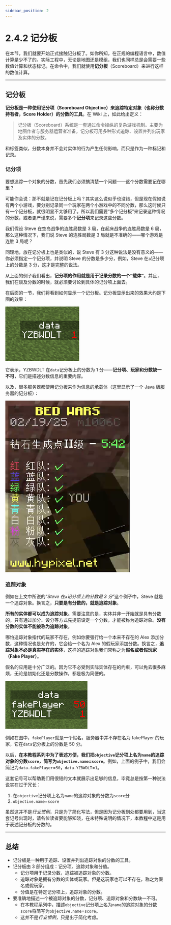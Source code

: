 ```yaml
---
sidebar_position: 2
---
```


# 2.4.2 记分板

在本节，我们就要开始正式接触记分板了。如你所知，在正规的编程语言中，数值计算是少不了的。实际工程中，无论是地图还是模组，我们也同样总是会需要一些数值计算和状态标记。在命令中，我们就使用**记分板**（Scoreboard）来进行这样的数值计算。

---

## 记分板

**记分板是一种使用记分项（Scoreboard Objective）来追踪特定对象（也称分数持有者，Score Holder）的分数的工具**。在 Wiki 上，如此给出定义：

> 记分板（Scoreboard）系统是一套通过命令操纵的复杂游戏机制。主要为地图作者与服务器运营者准备，记分板可用多种形式追踪、设置并列出玩家及实体的分数。

和标签类似，分数本身并不会对实体的行为产生任何影响，而只是作为一种标记和记录。

### 记分项

要想追踪一个对象的分数，首先我们必须搞清楚一个问题——这个分数需要记在哪里？

可能你会说：那不就是记在记分板上吗？其实这么说似乎也没错，但是现在假如说有两个小游戏，要分别记录同一个玩家在两个小游戏中的不同分数，那么这时候只有一个记分板，就很明显不太够用了。所以我们需要“多个记分板”来记录这种情况的分数，或者更严谨来说，需要多个**记分项**来记录这些分数。

我们假设 Steve 在空岛战争的连胜局数是 3 局，在起床战争的连胜局数是 6 局，那么这种情况下，我们说 Steve 的连胜局数是 3 局就是不准确的——哪个游戏是连胜 3 局呢？

同理地，放在记分板上也是类似的，说 Steve 有 3 分这种说法是没有意义的——你必须指定一个记分项，并说明 Steve 的分数是多少分，例如，Steve 在`a`记分项上的分数是 3 分，这才是完整的说法。

从上面的例子我们看出，**记分项的作用就是用于记录分数的一个“载体”**。并且，我们在谈及分数的时候，就必须要讨论到具体的记分项上面去。

在后面的一节，我们将看到如何显示一个记分板。记分板显示出来的效果大约是下图的效果：

![scoreboard_1](../img/section4/scoreboard_1.png)

它表示，YZBWDLT 在`data`记分板上的分数为 1 分——**记分项、玩家和分数缺一不可**，它们是描述分数信息的重要内容。

以及，很多服务器都使用记分板来作为信息的承载体（这里显示了一个 Java 版服务器的记分板）：

![scoreboard_2](../img/section4/scoreboard_2.png)

### 追踪对象

例如在上文中所说的“*Steve 在`a`记分项上的分数是 3 分*”这个例子中，Steve 就是一个追踪对象。换言之，**只要是有分数的，就是追踪对象**。

**所有的实体都可以成为追踪对象**。需要注意的是，实体并非一开始就是具有分数的，只有通过加分、设分等方式先提前设定一个分数，才能被称为追踪对象。**没有分数的实体不能被称为追踪对象**。

哪怕追踪对象指代的玩家不存在，例如你要强行给一个本来不存在的 Alex 添加分数，这种情况也是允许的，它会给一个名为 Alex 的假玩家添加分数。换言之，**追踪对象不必是真实存在的实体**，这样的追踪对象我们常称之为**假名或者假玩家（Fake Player）**。

假名的应用是十分广泛的。因为它不必受到实际实体存在的约束，可以免去很多麻烦，无论是初始化还是分数操作，都是极为简便的。

![scoreboard_3](../img/section4/scoreboard_3.png)

例如在图中，`fakePlayer`就是一个假名，服务器中并不存在名为 fakePlayer 的玩家，它在`data`记分板上的分数是 50 分。

以后，**在本教程系列中为了表述方便，我们把`objective`记分项上名为`name`的追踪对象的分数`score`，简写为`objective.name`=`score`**。例如，上面的例子中，我们会简记为`data.fakePlayer`=`50`，`data.YZBWDLT`=`1`。

这套记号可以帮助我们用很短的文本就展示出足够的信息，毕竟总是按第一种说法说实在过于冗长：

1. 在`objective`记分项上名为`name`的追踪对象的分数为`score`分
2. `objective.name`=`score`

虽然这并不是*行业惯例*，只是为了简化写法，但是因为记分板到处都要用到，当这套记号出现时，请各位读者要能够知晓，在未特殊说明的情况下，本教程中这是用于表述记分板的分数的。

---

## 总结

- 记分板是一种用于追踪、设置并列出追踪对象的分数的工具。
- 记分板由 3 部分组成：记分项、追踪对象和分值。
  - 记分项用于记录分数，追踪被追踪对象的分数。
  - 追踪对象是拥有分数的实体或玩家。但是这玩家也可以不存在，称之为假名或假玩家。
  - 分值是在特定记分项上，追踪对象的分数。
- 要准确地描述一个被追踪对象的分数，记分项、追踪对象和分数缺一不可。
  - 在本教程系列中，描述`objective`记分项上名为`name`的追踪对象的分数`score`将简写为`objective.name`=`score`。
  - 这并不是*行业惯例*，只是出于简化考虑。
